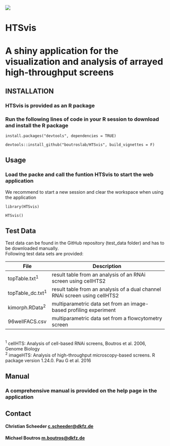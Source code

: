 

<p>
<img align="center" max-width="75%" src="https://github.com/cscheeder/HTSvis/blob/master/inst/appdir/WWW/logo.png">
<h1 id="title"  >HTSvis</h1>
</p>



# A shiny application for the visualization and analysis of arrayed high-throughput screens 




## INSTALLATION
### HTSvis is provided as an R package
### Run the following lines of code in your R session to download and install the R package
```
install.packages("devtools", dependencies = TRUE)

devtools::install_github("boutroslab/HTSvis", build_vignettes = F)
```
## Usage 
### Load the packe and call the funtion HTSvis to start the web application
We recommend to start a new session and clear the workspace when using the application 
```
library(HTSvis)

HTSvis()
```
## Test Data
Test data can be found in the GitHub repository (test_data folder) and has to be downloaded manually. <br />
Following test data sets are provided:<br />

| File | Description |
| --- | --- |
| topTable.txt<sup>1</sup> | result table from an analysis of an RNAi screen using cellHTS2 |
| topTable_dc.txt<sup>1</sup>  | result table from an analysis of a dual channel RNAi screen using cellHTS2 |
| kimorph.RData<sup>2</sup> |  multiparametric data set from an image-based profiling experiment |
| 96wellFACS.csv   |  multiparametric data set from a flowcytometry screen |
</br> <sup>1</sup> cellHTS: Analysis of cell-based RNAi screens, Boutros et al. 2006, Genome Biology 
</br> <sup>2</sup> imageHTS: Analysis of high-throughput microscopy-based screens. R package version 1.24.0. Pau G et al. 2016 

## Manual
### A comprehensive manual is provided on the help page in the application 

## Contact 
#### Christian Scheeder c.scheeder@dkfz.de
#### Michael Boutros m.boutros@dkfz.de 



